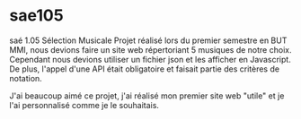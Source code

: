 # sae105
saé 1.05 Sélection Musicale
Projet réalisé lors du premier semestre en BUT MMI, nous devions faire un site web répertoriant 5 musiques de notre choix.
Cependant nous devions utiliser un fichier json et les afficher en Javascript. De plus, l'appel d'une API était obligatoire et faisait partie des critères de notation.

J'ai beaucoup aimé ce projet, j'ai réalisé mon premier site web "utile" et je l'ai personnalisé comme je le souhaitais.
